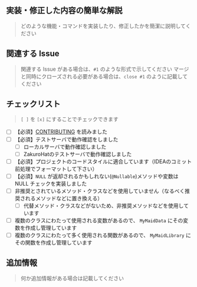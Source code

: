 ## 実装・修正した内容の簡単な解説

> どのような機能・コマンドを実装したり、修正したかを簡潔に説明してください

## 関連する Issue

> 関連する Issue がある場合は、`#1` のような形式で示してください
> マージと同時にクローズされる必要がある場合は、`close #1` のように記載してください

## チェックリスト

> `[ ]` を `[x]` にすることでチェックできます

- [ ] 【必須】[CONTRIBUTING](https://github.com/jaoafa/MyMaid4/blob/master/CONTRIBUTING.md) を読みました
- [ ] 【必須】テストサーバで動作確認をしました
    - [ ] ローカルサーバで動作確認しました
    - [ ] ZakuroHatのテストサーバで動作確認しました
- [ ] 【必須】プロジェクトのコードスタイルに適合しています（IDEAのコミット前処理でフォーマットして下さい）
- [ ] 【必須】`NULL` が返却されるかもしれない(`@Nullable`)メソッドや変数は NULL チェックを実装しました
- [ ] 非推奨とされているメソッド・クラスなどを使用していません（なるべく推奨されるメソッドなどに置き換える）
    - [ ] 代替メソッド・クラスなどがないため、非推奨メソッドなどを使用しています
- [ ] 複数のクラスにわたって使用される変数があるので、 `MyMaidData` にその変数を作成し管理しています
- [ ] 複数のクラスにわたって多く使用される関数があるので、 `MyMaidLibrary` にその関数を作成し管理しています

## 追加情報

> 何か追加情報がある場合は記載してください


